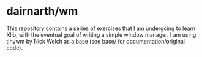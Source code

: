 # dairnarth/wm

This repository contains a series of exercises that I am undergoing to learn
Xlib, with the eventual goal of writing a simple window manager. I am using
tinywm by Nick Welch as a base (see base/ for documentation/original code).
